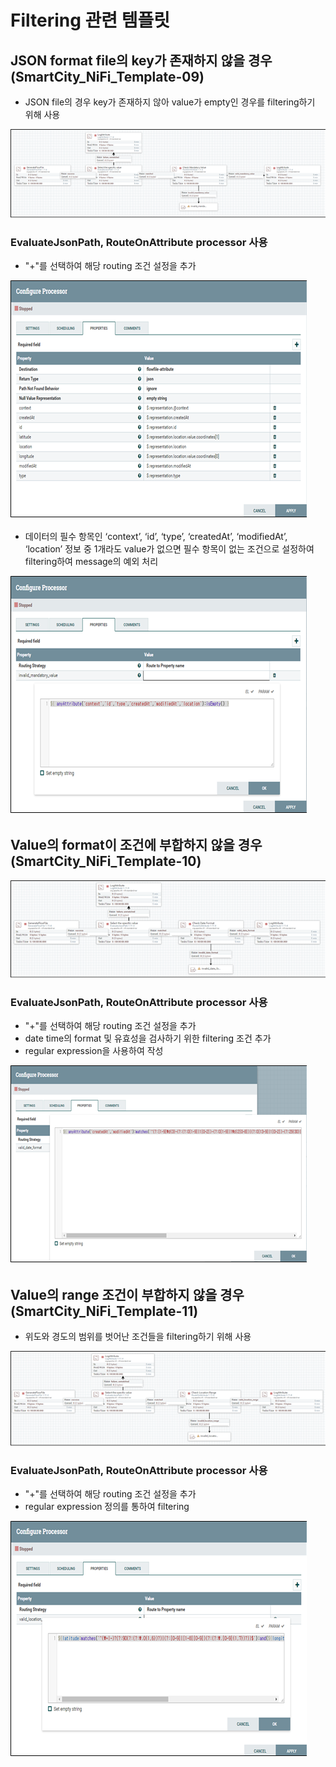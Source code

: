 # Filtering 관련 템플릿
## JSON format file의 key가 존재하지 않을 경우 (SmartCity_NiFi_Template-09)
* JSON file의 경우 key가 존재하지 않아 value가 empty인 경우를 filtering하기 위해 사용

![JSON format file의 key가 존재하지 않을 경우 (SmartCity_NiFi_Template-09)](./9-1.png)

### EvaluateJsonPath, RouteOnAttribute processor 사용
* "+"를 선택하여 해당 routing 조건 설정을 추가

![JSON format file의 key가 존재하지 않을 경우 (SmartCity_NiFi_Template-09)](./9-2.png)

* 데이터의 필수 항목인 ‘context’, ‘id’, ‘type’, ‘createdAt’, ‘modifiedAt’, ‘location’ 정보 중 1개라도 value가 없으면 필수 항목이 없는 조건으로 설정하여 filtering하여 message의 예외 처리

![JSON format file의 key가 존재하지 않을 경우 (SmartCity_NiFi_Template-09)](./9-3.png)

## Value의 format이 조건에 부합하지 않을 경우 (SmartCity_NiFi_Template-10)

![Value의 format이 조건에 부합하지 않을 경우 (SmartCity_NiFi_Template-10)](./10-1.png)

### EvaluateJsonPath, RouteOnAttribute processor 사용
* "+"를 선택하여 해당 routing 조건 설정을 추가
* date time의 format 및 유효성을 검사하기 위한 filtering 조건 추가 
* regular expression을 사용하여 작성

![Value의 format이 조건에 부합하지 않을 경우 (SmartCity_NiFi_Template-10)](./10-2.png)

## Value의 range 조건이 부합하지 않을 경우 (SmartCity_NiFi_Template-11)
* 위도와 경도의 범위를 벗어난 조건들을 filtering하기 위해 사용

![Value의 range 조건이 부합하지 않을 경우 (SmartCity_NiFi_Template-11)](./11-1.png)

### EvaluateJsonPath, RouteOnAttribute processor 사용
* "+"를 선택하여 해당 routing 조건 설정을 추가
* regular expression 정의를 통하여 filtering

![Value의 range 조건이 부합하지 않을 경우 (SmartCity_NiFi_Template-11)](./11-2.png)